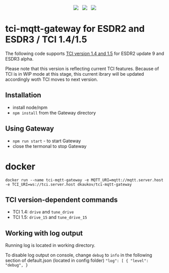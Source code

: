 <p align="center">
<img src="https://img.shields.io/github/last-commit/dkaukov/tci-mqtt-gateway/main?style=for-the-badge" />
&nbsp;
<img src="https://img.shields.io/github/workflow/status/dkaukov/tci-mqtt-gateway/Node.js CI?style=for-the-badge" />
&nbsp;
<img src="https://img.shields.io/github/license/dkaukov/tci-mqtt-gateway.svg?style=for-the-badge" />
</p>

# tci-mqtt-gateway for ESDR2 and ESDR3 / TCI 1.4/1.5

The following code supports [TCI version 1.4 and 1.5](https://github.com/maksimus1210/TCI) for ESDR2 update 9 and ESDR3 alpha. 

Please note that this version is reflecting current TCI features. Because of TCI is in WIP mode at this stage, this current ibrary will be updated accordingly woth TCI moves to next version.
 
## Installation
* install node/npm
* `npm install` from the Gateway directory 

## Using Gateway
* `npm run start` - to start Gateway
*  close the termonal to stop Gateway

# docker
`docker run --name tci-mqtt-gateway -e MQTT_URI=mqtt://mqtt.server.host -e TCI_URI=ws://tci.server.host dkaukov/tci-mqtt-gateway`

## TCI version-dependent commands

* TCI 1.4: `drive` and `tune_drive`
* TCI 1.5: `drive_15` and `tune_drive_15`

## Working with log output
Running log is located in working directory.

To disable log output on console, change `debug` to `info` in the following section of default.json (located in config folder)
`
"log": [
    {
      "level": "debug",
    }
`
